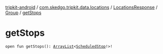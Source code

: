 [tripkit-android](../../../index.md) / [com.skedgo.tripkit.data.locations](../../index.md) / [LocationsResponse](../index.md) / [Group](index.md) / [getStops](./get-stops.md)

# getStops

`open fun getStops(): `[`ArrayList`](https://docs.oracle.com/javase/7/docs/api/java/util/ArrayList.html)`<`[`ScheduledStop`](../../../com.skedgo.tripkit.common.model/-scheduled-stop/index.md)`!>!`